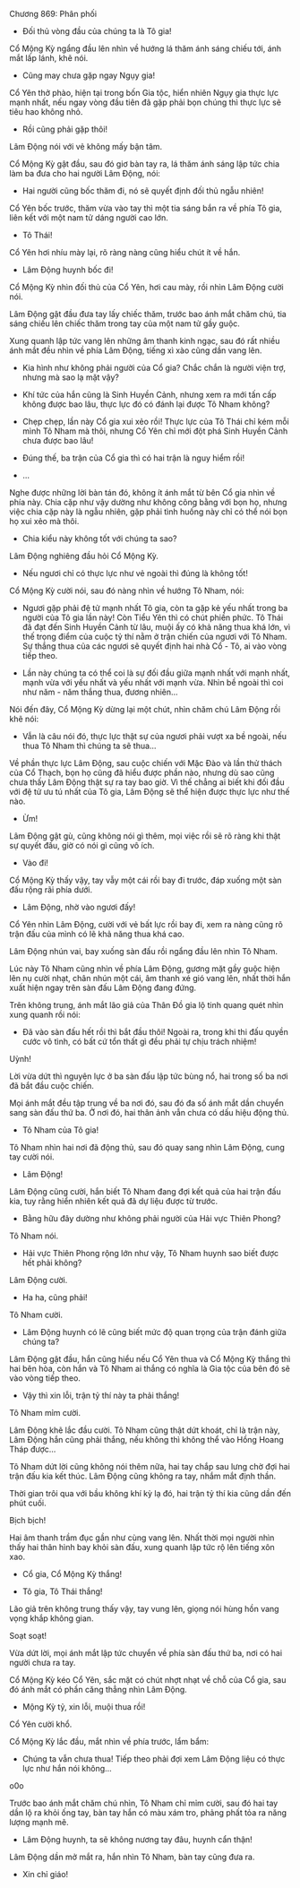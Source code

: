 




Chương 869: Phân phối


- Đối thủ vòng đầu của chúng ta là Tô gia!

Cổ Mộng Kỳ ngẩng đầu lên nhìn về hướng lá thăm ánh sáng chiếu tới, ánh mắt lấp lánh, khẽ nói.

- Cũng may chưa gặp ngay Ngụy gia!

Cổ Yên thở phào, hiện tại trong bốn Gia tộc, hiển nhiên Ngụy gia thực lực mạnh nhất, nếu ngay vòng đầu tiên đã gặp phải bọn chúng thì thực lực sẽ tiêu hao không nhỏ.

- Rồi cũng phải gặp thôi!

Lâm Động nói với vẻ không mấy bận tâm.

Cổ Mộng Kỳ gật đầu, sau đó giơ bàn tay ra, lá thăm ánh sáng lập tức chia làm ba đưa cho hai người Lâm Động, nói:

- Hai người cũng bốc thăm đi, nó sẽ quyết định đối thủ ngẫu nhiên!

Cổ Yên bốc trước, thăm vừa vào tay thì một tia sáng bắn ra về phía Tô gia, liên kết với một nam tử dáng người cao lớn.

- Tô Thái!

Cổ Yên hơi nhíu mày lại, rõ ràng nàng cũng hiểu chút ít về hắn.

- Lâm Động huynh bốc đi!

Cổ Mộng Kỳ nhìn đối thủ của Cổ Yên, hơi cau mày, rồi nhìn Lâm Động cười nói.

Lâm Động gật đầu đưa tay lấy chiếc thăm, trước bao ánh mắt chăm chú, tia sáng chiếu lên chiếc thăm trong tay của một nam tử gầy guộc.

Xung quanh lập tức vang lên những âm thanh kinh ngạc, sau đó rất nhiều ánh mắt đều nhìn về phía Lâm Động, tiếng xì xào cũng dần vang lên.

- Kia hình như không phải người của Cổ gia? Chắc chắn là người viện trợ, nhưng mà sao lạ mặt vậy?

- Khí tức của hắn cũng là Sinh Huyền Cảnh, nhưng xem ra mới tấn cấp không được bao lâu, thực lực đó có đánh lại được Tô Nham không?

- Chẹp chẹp, lần này Cổ gia xui xẻo rồi! Thực lực của Tô Thái chỉ kém mỗi mình Tô Nham mà thôi, nhưng Cổ Yên chỉ mới đột phá Sinh Huyền Cảnh chưa được bao lâu!

- Đúng thế, ba trận của Cổ gia thì có hai trận là nguy hiểm rồi!

- …

Nghe được những lời bàn tán đó, không ít ánh mắt từ bên Cổ gia nhìn về phía này. Chia cặp như vậy dường như không công bằng với bọn họ, nhưng việc chia cặp này là ngẫu nhiên, gặp phải tình huống này chỉ có thể nói bọn họ xui xẻo mà thôi.

- Chia kiểu này không tốt với chúng ta sao?

Lâm Động nghiêng đầu hỏi Cổ Mộng Kỳ.

- Nếu ngươi chỉ có thực lực như vẻ ngoài thì đúng là không tốt!

Cổ Mộng Kỳ cười nói, sau đó nàng nhìn về hướng Tô Nham, nói:

- Ngươi gặp phải đệ tử mạnh nhất Tô gia, còn ta gặp kẻ yếu nhất trong ba người của Tô gia lần này! Còn Tiểu Yên thì có chút phiền phức. Tô Thái đã đạt đến Sinh Huyền Cảnh từ lâu, muội ấy có khả năng thua khá lớn, vì thế trọng điểm của cuộc tỷ thí nằm ở trận chiến của ngươi với Tô Nham. Sự thắng thua của các ngươi sẽ quyết định hai nhà Cổ - Tô, ai vào vòng tiếp theo.

- Lần này chúng ta có thể coi là sự đối đầu giữa mạnh nhất với mạnh nhất, mạnh vừa với yếu nhất và yếu nhất với mạnh vừa. Nhìn bề ngoài thì coi như năm - năm thắng thua, đương nhiên…

Nói đến đây, Cổ Mộng Kỳ dừng lại một chút, nhìn chăm chú Lâm Động rồi khẽ nói:

- Vẫn là câu nói đó, thực lực thật sự của ngươi phải vượt xa bề ngoài, nếu thua Tô Nham thì chúng ta sẽ thua…

Về phần thực lực Lâm Động, sau cuộc chiến với Mặc Đào và lần thử thách của Cổ Thạch, bọn họ cũng đã hiểu được phần nào, nhưng dù sao cũng chưa thấy Lâm Động thật sự ra tay bao giờ. Vì thế chẳng ai biết khi đối đầu với đệ tử ưu tú nhất của Tô gia, Lâm Động sẽ thể hiện được thực lực như thế nào.

- Ừm!

Lâm Động gật gù, cũng không nói gì thêm, mọi việc rồi sẽ rõ ràng khi thật sự quyết đấu, giờ có nói gì cũng vô ích.

- Vào đi!

Cổ Mộng Kỳ thấy vậy, tay vẫy một cái rồi bay đi trước, đáp xuống một sàn đấu rộng rãi phía dưới.

- Lâm Động, nhờ vào ngươi đấy!

Cổ Yên nhìn Lâm Động, cười với vẻ bất lực rồi bay đi, xem ra nàng cũng rõ trận đấu của mình có lẽ khả năng thua khá cao.

Lâm Động nhún vai, bay xuống sàn đấu rồi ngẩng đầu lên nhìn Tô Nham.

Lúc này Tô Nham cũng nhìn về phía Lâm Động, gương mặt gầy guộc hiện lên nụ cười nhạt, chân nhún một cái, âm thanh xé gió vang lên, nhất thời hắn xuất hiện ngay trên sàn đấu Lâm Động đang đứng.

Trên không trung, ánh mắt lão giả của Thân Đồ gia lộ tinh quang quét nhìn xung quanh rồi nói:

- Đã vào sàn đấu hết rồi thì bắt đầu thôi! Ngoài ra, trong khi thi đấu quyền cước vô tình, có bất cứ tổn thất gì đều phải tự chịu trách nhiệm!

Uỳnh!

Lời vừa dứt thì nguyên lực ở ba sàn đấu lập tức bùng nổ, hai trong số ba nơi đã bắt đầu cuộc chiến.

Mọi ánh mắt đều tập trung về ba nơi đó, sau đó đa số ánh mắt dần chuyển sang sàn đấu thứ ba. Ở nơi đó, hai thân ảnh vẫn chưa có dấu hiệu động thủ.

- Tô Nham của Tô gia!

Tô Nham nhìn hai nơi đã động thủ, sau đó quay sang nhìn Lâm Động, cung tay cười nói.

- Lâm Động!

Lâm Động cũng cười, hắn biết Tô Nham đang đợi kết quả của hai trận đấu kia, tuy rằng hiển nhiên kết quả đã dự liệu được từ trước.

- Bằng hữu đây dường như không phải người của Hải vực Thiên Phong?

Tô Nham nói.

- Hải vực Thiên Phong rộng lớn như vậy, Tô Nham huynh sao biết được hết phải không?

Lâm Động cười.

- Ha ha, cũng phải!

Tô Nham cười.

- Lâm Động huynh có lẽ cũng biết mức độ quan trọng của trận đánh giữa chúng ta?

Lâm Động gật đầu, hắn cũng hiểu nếu Cổ Yên thua và Cổ Mộng Kỳ thắng thì hai bên hòa, còn hắn và Tô Nham ai thắng có nghĩa là Gia tộc của bên đó sẽ vào vòng tiếp theo.

- Vậy thì xin lỗi, trận tỷ thí này ta phải thắng!

Tô Nham mỉm cười.

Lâm Động khẽ lắc đầu cười. Tô Nham cũng thật dứt khoát, chỉ là trận này, Lâm Động hắn cũng phải thắng, nếu không thì không thể vào Hồng Hoang Tháp được…

Tô Nham dứt lời cũng không nói thêm nữa, hai tay chắp sau lưng chờ đợi hai trận đấu kia kết thúc. Lâm Động cũng không ra tay, nhắm mắt định thần.

Thời gian trôi qua với bầu không khí kỳ lạ đó, hai trận tỷ thí kia cũng dần đến phút cuối.

Bịch bịch!

Hai âm thanh trầm đục gần như cùng vang lên. Nhất thời mọi người nhìn thấy hai thân hình bay khỏi sàn đấu, xung quanh lập tức rộ lên tiếng xôn xao.

- Cổ gia, Cổ Mộng Kỳ thắng!

- Tô gia, Tô Thái thắng!

Lão giả trên không trung thấy vậy, tay vung lên, giọng nói hùng hồn vang vọng khắp không gian.

Soạt soạt!

Vừa dứt lời, mọi ánh mắt lập tức chuyển về phía sàn đấu thứ ba, nơi có hai người chưa ra tay.

Cổ Mộng Kỳ kéo Cổ Yên, sắc mặt có chút nhợt nhạt về chỗ của Cổ gia, sau đó ánh mắt có phần căng thẳng nhìn Lâm Động.

- Mộng Kỳ tỷ, xin lỗi, muội thua rồi!

Cổ Yên cười khổ.

Cổ Mộng Kỳ lắc đầu, mắt nhìn về phía trước, lẩm bẩm:

- Chúng ta vẫn chưa thua! Tiếp theo phải đợi xem Lâm Động liệu có thực lực như hắn nói không…

o0o

Trước bao ánh mắt chăm chú nhìn, Tô Nham chỉ mỉm cười, sau đó hai tay dần lộ ra khỏi ống tay, bàn tay hắn có màu xám tro, phảng phất tỏa ra năng lượng mạnh mẽ.

- Lâm Động huynh, ta sẽ không nương tay đâu, huynh cẩn thận!

Lâm Động dần mở mắt ra, hắn nhìn Tô Nham, bàn tay cũng đưa ra.

- Xin chỉ giáo!





